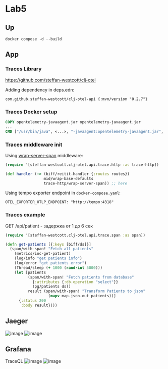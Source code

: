# Lab5

## Up
```
docker compose -d --build
```
## App 

### Traces Library
https://github.com/steffan-westcott/clj-otel

Adding dependency in deps.edn:
```
com.github.steffan-westcott/clj-otel-api {:mvn/version "0.2.7"}
```

### Traces Docker setup
```Dockerfile
COPY opentelemetry-javaagent.jar opentelemetry-javaagent.jar
...
CMD ["/usr/bin/java", <...>, "-javaagent:opentelemetry-javaagent.jar", "-Dotel.resource.attributes=service.name=counter-service", "-Dotel.metrics.exporter=none", "-Dotel.logs.exporter=none", "-jar", "app.jar"]
```
### Traces middleware init

Using [wrap-server-span](https://cljdoc.org/d/com.github.steffan-westcott/clj-otel-api/0.2.7/api/steffan-westcott.clj-otel.api.trace.http?q=wrap-server-span#wrap-server-span) middleware: 

```clojure
(require '[steffan-westcott.clj-otel.api.trace.http :as trace-http])

(def handler (-> (biff/reitit-handler {:routes routes})
                 mid/wrap-base-defaults
                 trace-http/wrap-server-span)) ;; here
```

Using tempo exporter endpoint in `docker-compose.yaml`:
```
OTEL_EXPORTER_OTLP_ENDPOINT: "http://tempo:4318"
```

### Traces example

GET /api/patient - задержка от 1 до 6 сек
```clojure
(require '[steffan-westcott.clj-otel.api.trace.span :as span])

(defn get-patients [{:keys [biff/ds]}]
  (span/with-span! "Fetch all patients"
    (metrics/inc-get-patient)
    (log/info "get patients info")
    (log/error "get patients error")
    (Thread/sleep (+ 1000 (rand-int 5000)))
    (let [patients
          (span/with-span! "Fetch patients from database"
            {:attributes {:db.operation "select"}}
            (pg/patients ds))
          result (span/with-span! "Transform Patients to json"
                   (mapv map-json-out patients))]
      {:status 200
       :body result})))
```

## Jaeger
![image](https://github.com/user-attachments/assets/23f47f3a-646c-4fef-a907-e2a9110b797e)
![image](https://github.com/user-attachments/assets/2d10db01-5fc4-467d-85f2-4f314bc4c58e)


## Grafana
TraceQL
![image](https://github.com/user-attachments/assets/997f1a8b-42a2-4cc6-80b7-942d8ee5a951)
![image](https://github.com/user-attachments/assets/b76afafb-e1da-4caa-86ec-048dd5d48335)

